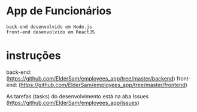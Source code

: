 # App de Funcionários
    back-end desenvolvido em Node.js
    front-end desenvolvido em ReactJS

# instruções
back-end: (https://github.com/ElderSam/employees_app/tree/master/backend)
front-end: (https://github.com/ElderSam/employees_app/tree/master/frontend)

As tarefas (tasks) do desenvolvimento está na aba Issues (https://github.com/ElderSam/employees_app/issues)

